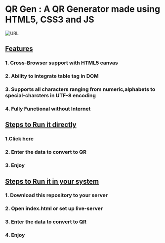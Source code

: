 <h1> QR Gen : A QR Generator made using HTML5, CSS3 and JS </h1>

![URL](https://github.com/ShankarNarayanan97/QR-Gen/blob/master/ezgif-3-8809a12d679c.gif)

<h2> <ins>Features</ins> </h2>
<h3>1. Cross-Browser support with HTML5 canvas</h3>
<h3>2. Ability to integrate table tag in DOM </h3>
<h3>3. Supports all characters ranging from numeric,alphabets to special-charcters in UTF-8 encoding</h3>
<h3>4. Fully Functional without Internet </h3>

<h2><ins>Steps to Run it directly</ins></h2>
<h3>1.Click <a href="https://naughty-neumann-ad882e.netlify.app/">here</a></h3>
<h3>2. Enter the data to convert to QR</h3>
<h3>3. Enjoy </h3>


<h2><ins>Steps to Run it in your system</ins></h2>
<h3>1. Download this repository to your server </h3>
<h3>2. Open index.html or set up live-server </h3>
<h3>3. Enter the data to convert to QR</h3>
<h3>4. Enjoy</h3>

